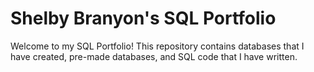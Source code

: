 # Shelby Branyon's SQL Portfolio
Welcome to my SQL Portfolio!
This repository contains databases that I have created, pre-made databases, and SQL code that I have written.
